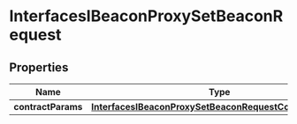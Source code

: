 

# InterfacesIBeaconProxySetBeaconRequest

## Properties

Name | Type | Description | Notes
------------ | ------------- | ------------- | -------------
**contractParams** | [**InterfacesIBeaconProxySetBeaconRequestContractParams**](InterfacesIBeaconProxySetBeaconRequestContractParams.md) |  | 





